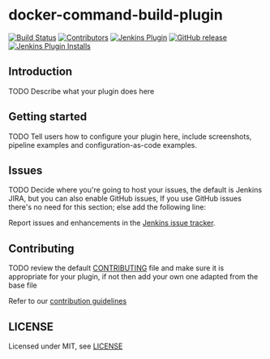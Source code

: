 # docker-command-build-plugin

[![Build Status](https://ci.jenkins.io/job/Plugins/job/docker-command-build-plugin-plugin/job/master/badge/icon)](https://ci.jenkins.io/job/Plugins/job/docker-command-build-plugin-plugin/job/master/)
[![Contributors](https://img.shields.io/github/contributors/jenkinsci/docker-command-build-plugin-plugin.svg)](https://github.com/jenkinsci/docker-command-build-plugin-plugin/graphs/contributors)
[![Jenkins Plugin](https://img.shields.io/jenkins/plugin/v/docker-command-build-plugin.svg)](https://plugins.jenkins.io/docker-command-build-plugin)
[![GitHub release](https://img.shields.io/github/release/jenkinsci/docker-command-build-plugin-plugin.svg?label=changelog)](https://github.com/jenkinsci/docker-command-build-plugin-plugin/releases/latest)
[![Jenkins Plugin Installs](https://img.shields.io/jenkins/plugin/i/docker-command-build-plugin.svg?color=blue)](https://plugins.jenkins.io/docker-command-build-plugin)

## Introduction

TODO Describe what your plugin does here

## Getting started

TODO Tell users how to configure your plugin here, include screenshots, pipeline examples and 
configuration-as-code examples.

## Issues

TODO Decide where you're going to host your issues, the default is Jenkins JIRA, but you can also enable GitHub issues,
If you use GitHub issues there's no need for this section; else add the following line:

Report issues and enhancements in the [Jenkins issue tracker](https://issues.jenkins-ci.org/).

## Contributing

TODO review the default [CONTRIBUTING](https://github.com/jenkinsci/.github/blob/master/CONTRIBUTING.md) file and make sure it is appropriate for your plugin, if not then add your own one adapted from the base file

Refer to our [contribution guidelines](https://github.com/jenkinsci/.github/blob/master/CONTRIBUTING.md)

## LICENSE

Licensed under MIT, see [LICENSE](LICENSE.md)

